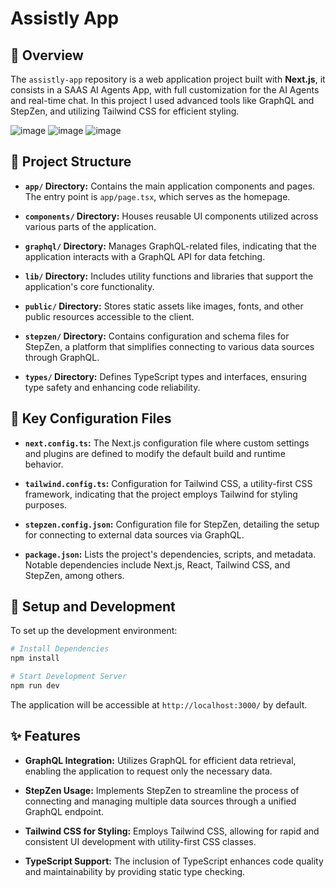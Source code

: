
# Assistly App


## 📄 Overview  
The `assistly-app` repository is a web application project built with **Next.js**, it consists in a SAAS AI Agents App, with full customization for the AI Agents and real-time chat.
In this project I used advanced tools like GraphQL and StepZen, and utilizing Tailwind CSS for efficient styling.

![image](https://github.com/user-attachments/assets/cedef1fe-6aeb-4f55-af87-f16985faa807)
![image](https://github.com/user-attachments/assets/e76d041a-3fd8-4060-92f4-9db91d035813)
![image](https://github.com/user-attachments/assets/861baa23-3b86-4e58-a303-fa5e4bb0ce4d)

## 📂 Project Structure  

- **`app/` Directory:** Contains the main application components and pages. The entry point is `app/page.tsx`, which serves as the homepage.  

- **`components/` Directory:** Houses reusable UI components utilized across various parts of the application.  

- **`graphql/` Directory:** Manages GraphQL-related files, indicating that the application interacts with a GraphQL API for data fetching.  

- **`lib/` Directory:** Includes utility functions and libraries that support the application's core functionality.  

- **`public/` Directory:** Stores static assets like images, fonts, and other public resources accessible to the client.  

- **`stepzen/` Directory:** Contains configuration and schema files for StepZen, a platform that simplifies connecting to various data sources through GraphQL.  

- **`types/` Directory:** Defines TypeScript types and interfaces, ensuring type safety and enhancing code reliability.  

## 🔧 Key Configuration Files  

- **`next.config.ts`:** The Next.js configuration file where custom settings and plugins are defined to modify the default build and runtime behavior.  

- **`tailwind.config.ts`:** Configuration for Tailwind CSS, a utility-first CSS framework, indicating that the project employs Tailwind for styling purposes.  

- **`stepzen.config.json`:** Configuration file for StepZen, detailing the setup for connecting to external data sources via GraphQL.  

- **`package.json`:** Lists the project's dependencies, scripts, and metadata. Notable dependencies include Next.js, React, Tailwind CSS, and StepZen, among others.  

## 🚀 Setup and Development  

To set up the development environment:

```bash
# Install Dependencies
npm install

# Start Development Server
npm run dev
```

The application will be accessible at `http://localhost:3000/` by default.

## ✨ Features  

- **GraphQL Integration:** Utilizes GraphQL for efficient data retrieval, enabling the application to request only the necessary data.  

- **StepZen Usage:** Implements StepZen to streamline the process of connecting and managing multiple data sources through a unified GraphQL endpoint.  

- **Tailwind CSS for Styling:** Employs Tailwind CSS, allowing for rapid and consistent UI development with utility-first CSS classes.  

- **TypeScript Support:** The inclusion of TypeScript enhances code quality and maintainability by providing static type checking.




